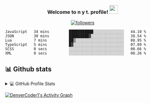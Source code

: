 <h3 align="center">
  Welcome to n y t. profile!
  <img src="https://media.giphy.com/media/hvRJCLFzcasrR4ia7z/giphy.gif" width="28">
</h3>

<p align="center">
  <a href="https://github.com/nxtdv">
    <img alt="followers" title="Follow me on Github" src="https://img.shields.io/github/followers/nxtdv?color=236ad3&labelColor=1155ba&style=for-the-badge&logo=github&label=Follow"/></a>
</p>

<!-- ## 🔥 Streak stats -->

<p align="center">

<!-- [![willianrod's wakatime stats](https://github-readme-stats.vercel.app/api/wakatime?username=nxtdv&hide_title=true&hide_border=true&langs_count=5&bg_color=00000000&text_color=777) -->
  
<!--START_SECTION:waka-->

```text
JavaScript   34 mins         ███████████░░░░░░░░░░░░░░   44.10 %
JSON         30 mins         █████████▓░░░░░░░░░░░░░░░   38.54 %
Lua          7 mins          ██▒░░░░░░░░░░░░░░░░░░░░░░   08.95 %
TypeScript   5 mins          █▓░░░░░░░░░░░░░░░░░░░░░░░   07.09 %
SCSS         0 secs          ░░░░░░░░░░░░░░░░░░░░░░░░░   00.66 %
XML          0 secs          ░░░░░░░░░░░░░░░░░░░░░░░░░   00.26 %
```

<!--END_SECTION:waka-->

  
<!-- ![Wwakatime stats](https://github-readme-stats-taupe-two.vercel.app/api/wakatime?username=nxtdv&hide_title=true&hide_border=true&langs_count=5&bg_color=00000000&text_color=777) -->
  
## 📊 Github stats

<details> 
  <summary>💻 GitHub Profile Stats</summary>
  <br/>
    <a href="https://github.com/anuraghazra/github-readme-stats"><img alt="DenverCoder1's Github Stats" src="https://denvercoder1-github-readme-stats.vercel.app/api/?username=nxtdv&show_icons=true&count_private=true&theme=react&hide_border=true&bg_color=1F222E&title_color=F85D7F&icon_color=F8D866" height="192px"/></a>
  <a href="https://github.com/anuraghazra/github-readme-stats"><img alt="DenverCoder1's Top Languages" src="https://github-readme-stats.vercel.app/api/top-langs/?username=nxtdv&langs_count=8&layout=compact&theme=react&hide_border=true&bg_color=1F222E&title_color=F85D7F&icon_color=F8D866" height="192px"/></a>
  <br/>
  <b>Note:</b> Top languages is only a metric of the languages my public code consists of and doesn't reflect experience or skill level.
</details>


<a href="https://github.com/ashutosh00710/github-readme-activity-graph"><img alt="DenverCoder1's Activity Graph" src="https://activity-graph.herokuapp.com/graph?username=nxtdv&bg_color=1F222E&color=F8D866&line=F85D7F&point=FFFFFF&hide_border=true" /></a>
